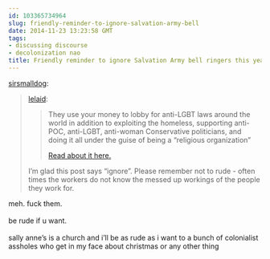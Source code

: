 ```yaml
---
id: 103365734964
slug: friendly-reminder-to-ignore-salvation-army-bell
date: 2014-11-23 13:23:58 GMT
tags:
- discussing discourse
- decolonization nao
title: Friendly reminder to ignore Salvation Army bell ringers this year.
---
```

<p><a class="tumblr_blog" href="http://sirsmalldog.tumblr.com/post/103174881520/friendly-reminder-to-ignore-salvation-army-bell-ringers">sirsmalldog</a>:</p>

<blockquote>
<p><a class="tumblr_blog" href="http://lelaid.tumblr.com/post/103128768218/friendly-reminder-to-ignore-salvation-army-bell-ringers">lelaid</a>:</p>
<blockquote>
<p>They use your money to lobby for anti-LGBT laws around the world in addition to exploiting the homeless, supporting anti-POC, anti-LGBT, anti-woman Conservative politicians, and doing it all under the guise of being a “religious organization”</p>
<p><a href="http://wrongkindofgreen.org/2013/03/18/the-starvation-army-12-reasons-to-reject-the-salvation-army/">Read about it here.</a></p>
</blockquote>
<p>I’m glad this post says “ignore”. Please remember not to rude - often times the workers do not know the messed up workings of the people they work for.</p>
</blockquote>

<p>meh. fuck them.<br/><br/>be rude if u want.<br/><br/>sally anne&#8217;s is a church and i&#8217;ll be as rude as i want to a bunch of colonialist assholes who get in my face about christmas or any other thing</p>